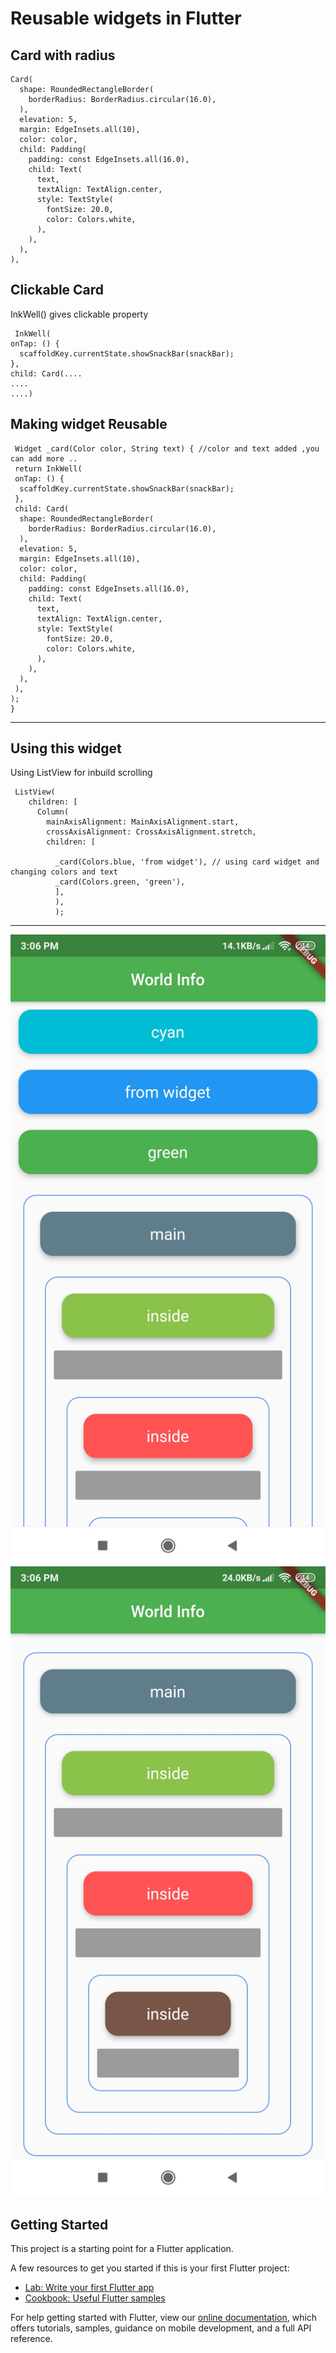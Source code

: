 # Reusable widgets in Flutter


Card with radius
-----------------

    Card(
      shape: RoundedRectangleBorder(
        borderRadius: BorderRadius.circular(16.0),
      ),
      elevation: 5,
      margin: EdgeInsets.all(10),
      color: color,
      child: Padding(
        padding: const EdgeInsets.all(16.0),
        child: Text(
          text,
          textAlign: TextAlign.center,
          style: TextStyle(
            fontSize: 20.0,
            color: Colors.white,
          ),
        ),
      ),
    ),

 Clickable Card 
 -------------
 InkWell() gives clickable property
 
     InkWell(
    onTap: () {
      scaffoldKey.currentState.showSnackBar(snackBar);
    },
    child: Card(....
    ....
    ....)
    
 Making widget Reusable
 --------------
 
     Widget _card(Color color, String text) { //color and text added ,you can add more ..
     return InkWell(
     onTap: () {
      scaffoldKey.currentState.showSnackBar(snackBar);
     },
     child: Card(
      shape: RoundedRectangleBorder(
        borderRadius: BorderRadius.circular(16.0),
      ),
      elevation: 5,
      margin: EdgeInsets.all(10),
      color: color,
      child: Padding(
        padding: const EdgeInsets.all(16.0),
        child: Text(
          text,
          textAlign: TextAlign.center,
          style: TextStyle(
            fontSize: 20.0,
            color: Colors.white,
          ),
        ),
      ),
     ),
    );
    }
    
 ----------------------------------
 
 Using this widget
 -----------
 Using ListView for inbuild scrolling
 
     ListView(
        children: [
          Column(
            mainAxisAlignment: MainAxisAlignment.start,
            crossAxisAlignment: CrossAxisAlignment.stretch,
            children: [
            
              _card(Colors.blue, 'from widget'), // using card widget and changing colors and text
              _card(Colors.green, 'green'),
              ],
              ),
              );
              
  -------------------------    
  
  
<img src="https://github.com/newgalaxian/re_usable_widget/blob/master/re_usable_widget_1.jpg" alt="eusable widgets" >

<img src="https://github.com/newgalaxian/re_usable_widget/blob/master/re_usable_widget_2.jpg" alt="eusable widgets" >



## Getting Started

This project is a starting point for a Flutter application.

A few resources to get you started if this is your first Flutter project:

- [Lab: Write your first Flutter app](https://flutter.dev/docs/get-started/codelab)
- [Cookbook: Useful Flutter samples](https://flutter.dev/docs/cookbook)

For help getting started with Flutter, view our
[online documentation](https://flutter.dev/docs), which offers tutorials,
samples, guidance on mobile development, and a full API reference.
